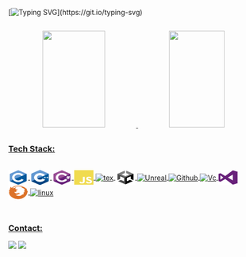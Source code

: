
[![Typing SVG](https://readme-typing-svg.herokuapp.com/?color=7e3ace&size=35&center=true&vCenter=true&width=1000&lines=Hey!,+I'm+Daniela+Fernandes;A+Computer+Science+student+at+UFG;Be+Welcome!)](https://git.io/typing-svg)

##

<div align="center">

  <a href="https://github.com/FDaniela">
  <img width="50%" height="195px" src="https://github-readme-stats.vercel.app/api?username=FDaniela&hide=issues,stars&show_icons=true&hide_border=true&theme=midnight-purple&include_all_commits=true&count_private=true&bg_color=0d1117"/>
  <img width="47%" height="195px" src="https://github-readme-stats.vercel.app/api/top-langs/?username=FDaniela&layout=compact&langs_count=7&hide_border=true&theme=midnight-purple&bg_color=0d1117"/>
  
</div>

##

### Tech Stack:




<div style="display: inline_block"><br>

   <img align="center" alt="c" height="30" width="40" src="https://github.com/devicons/devicon/blob/master/icons/c/c-original.svg">
   <img align="center" alt="c++" height="30" width="40" src="https://github.com/devicons/devicon/blob/master/icons/cplusplus/cplusplus-original.svg">
   <img align="center" alt="Csharp" height="30" width="40" src="https://raw.githubusercontent.com/devicons/devicon/master/icons/csharp/csharp-original.svg">
   <img align="center" alt="Js" height="30" width="40" src="https://raw.githubusercontent.com/devicons/devicon/master/icons/javascript/javascript-plain.svg">
   <img align="center" alt="tex" height="30" width="40" src="https://cdn.jsdelivr.net/gh/devicons/devicon/icons/latex/latex-original.svg" >     
   <img align="center" alt="Unity" height="30" width="40" src="https://github.com/devicons/devicon/blob/master/icons/unity/unity-original.svg" >
   <img align="center" alt="Unreal" height="30" width="40" src="https://cdn.jsdelivr.net/gh/devicons/devicon/icons/unrealengine/unrealengine-original.svg" >
   <img align="center" alt="Github" height="30" width="40" src="https://cdn.jsdelivr.net/gh/devicons/devicon/icons/github/github-original.svg" >
   <img align="center" alt="Vc" height="30" width="40" src="https://cdn.jsdelivr.net/gh/devicons/devicon/icons/vscode/vscode-original.svg" >
   <img align="center" alt="Vs" height="30" width="40" src="https://github.com/devicons/devicon/blob/master/icons/visualstudio/visualstudio-plain.svg" >
   <img align="center" alt="Vs" height="30" width="40" src="https://github.com/devicons/devicon/blob/master/icons/firefox/firefox-plain.svg" >
   <img align="center" alt="linux" height="30" width="40" src="https://cdn.jsdelivr.net/gh/devicons/devicon/icons/linux/linux-plain.svg"/>

</div><br>

##

### Contact:

<div> 

  <a href = "mailto:056daniela@gmail.com"><img src="https://img.shields.io/badge/-Gmail-%23333?style=for-the-badge&logo=gmail&logoColor=white" target="_blank"></a>
  <a href="https://www.linkedin.com/in/daniela-fernandes-nascimento/" target="_blank"><img src="https://img.shields.io/badge/-LinkedIn-%230077B5?style=for-the-badge&logo=linkedin&logoColor=white" target="_blank"></a> 

</div>

